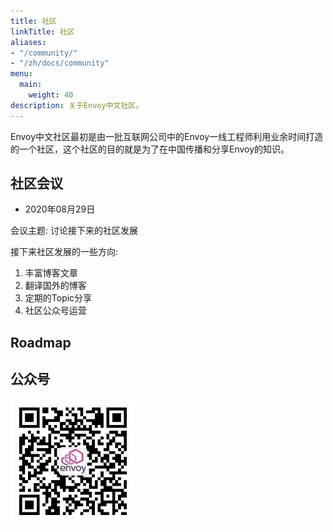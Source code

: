 ```yaml
---
title: 社区
linkTitle: 社区
aliases: 
- "/community/"
- "/zh/docs/community"
menu:
  main:
    weight: 40
description: 关于Envoy中文社区。
---
```


Envoy中文社区最初是由一批互联网公司中的Envoy一线工程师利用业余时间打造的一个社区，这个社区的目的就是为了在中国传播和分享Envoy的知识。

## 社区会议

* 2020年08月29日

会议主题: 讨论接下来的社区发展

接下来社区发展的一些方向:

1. 丰富博客文章
2. 翻译国外的博客
3. 定期的Topic分享
4. 社区公众号运营


## Roadmap

## 公众号

<img width="200px"  src="/images/community/gongzhanghao.png">